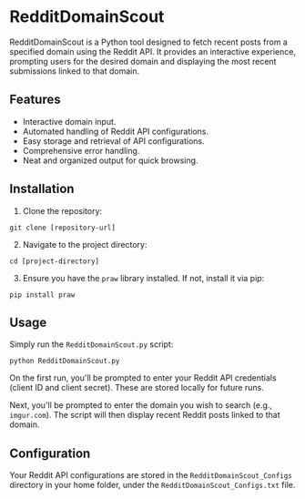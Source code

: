 # RedditDomainScout

RedditDomainScout is a Python tool designed to fetch recent posts from a specified domain using the Reddit API. It provides an interactive experience, prompting users for the desired domain and displaying the most recent submissions linked to that domain.

## Features

- Interactive domain input.
- Automated handling of Reddit API configurations.
- Easy storage and retrieval of API configurations.
- Comprehensive error handling.
- Neat and organized output for quick browsing.

## Installation

1. Clone the repository:

```
git clone [repository-url]
```

2. Navigate to the project directory:

```
cd [project-directory]
```

3. Ensure you have the `praw` library installed. If not, install it via pip:

```
pip install praw
```

## Usage

Simply run the `RedditDomainScout.py` script:

```
python RedditDomainScout.py
```

On the first run, you'll be prompted to enter your Reddit API credentials (client ID and client secret). These are stored locally for future runs. 

Next, you'll be prompted to enter the domain you wish to search (e.g., `imgur.com`). The script will then display recent Reddit posts linked to that domain.

## Configuration

Your Reddit API configurations are stored in the `RedditDomainScout_Configs` directory in your home folder, under the `RedditDomainScout_Configs.txt` file.
